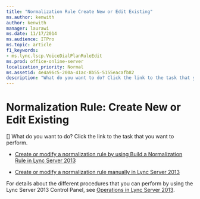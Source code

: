 ```yaml
---
title: "Normalization Rule Create New or Edit Existing"
ms.author: kenwith
author: kenwith
manager: laurawi
ms.date: 11/17/2014
ms.audience: ITPro
ms.topic: article
f1_keywords:
- ms.lync.lscp.VoiceDialPlanRuleEdit
ms.prod: office-online-server
localization_priority: Normal
ms.assetid: 4e4a96c5-200a-41ac-8b55-5155eacafb82
description: "What do you want to do? Click the link to the task that you want to perform."
---
```


# Normalization Rule: Create New or Edit Existing
[]
What do you want to do? Click the link to the task that you want to perform.
  
- [Create or modify a normalization rule by using Build a Normalization Rule in Lync Server 2013](create-or-modify-a-normalization-rule-by-using-build-a-normalization-rule.md)
    
- [Create or modify a normalization rule manually in Lync Server 2013](create-or-modify-a-normalization-rule-manually.md)
    
For details about the different procedures that you can perform by using the Lync Server 2013 Control Panel, see [Operations in Lync Server 2013](operations.md).
  

